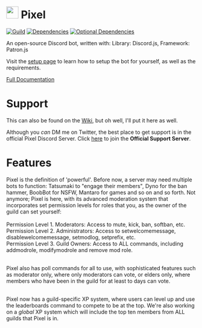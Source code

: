<h1>
	<img src="https://github.com/LumiteDubbz/Pixel/blob/master/old_docs/assets/icon.png?raw=true" width="32"/>
	Pixel
</h1>

[![Guild](https://discordapp.com/api/guilds/384419408111730689/embed.png)](https://discord.me/pixelsupport) [![Dependencies](https://david-dm.org/LumiteDubbz/Pixel.svg)](https://david-dm.org/LumiteDubbz/Pixel) [![Optional Dependencies](https://david-dm.org/LumiteDubbz/Pixel/optional-status.svg)](https://david-dm.org/LumiteDubbz/Pixel?type=optional)

An open-source Discord bot, written with: Library: Discord.js, Framework: Patron.js

Visit the <a href="https://Pixel.js.org/Setup">setup page</a> to learn how to setup the bot for yourself, as well as the requirements.

<a href="https://Pixel.js.org">Full Documentation</a>

# Support

This can also be found on the <a href="https://github.com/LumiteDubbz/Pixel/wiki">Wiki</a>, but oh well, I'll put it here as well.

Although you <em>can</em> DM me on Twitter, the best place to get support is in the official Pixel Discord Server. Click <a href="https://discord.me/pixelsupport"><u>here</u></a> to join the <strong>Official Support Server</strong>.

# Features

Pixel is the definition of 'powerful'. Before now, a server may need multiple bots to function: Tatsumaki to "engage their members", Dyno for the ban hammer, BoobBot for NSFW, Mantaro for games and so on and so forth. Not anymore; Pixel is here, with its advanced moderation system that incorporates set permission levels for roles that you, as the owner of the guild can set yourself:<br><br>
Permission Level 1. Moderators: Access to mute, kick, ban, softban, etc.<br>
Permission Level 2. Administrators: Access to setwelcomemessage, disablewelcomemessage, setmodlog, setprefix, etc.<br>
Permission Level 3. Guild Owners: Access to ALL commands, including addmodrole, modifymodrole and remove mod role.<br><br>

Pixel also has poll commands for all to use, with sophisticated features such as moderator only, where only moderators can vote, or elders only, where members who have been in the guild for at least to days can vote.<br><br>

Pixel now has a guild-specific XP system, where users can level up and use the leaderboards command to compete to be at the top. We're also working on a <em>global</em> XP system which will include the top ten members from ALL guilds that Pixel is in.
